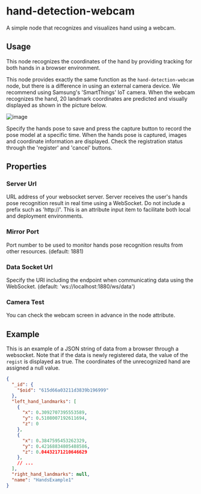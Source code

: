 # hand-detection-webcam

A simple node that recognizes and visualizes hand using a webcam.

## Usage

This node recognizes the coordinates of the hand by providing tracking for both hands in a browser environment.

This node provides exactly the same function as the `hand-detection-webcam` node, but there is a difference in using an external camera device. We recommend using Samsung's 'SmartThings' IoT camera. When the webcam recognizes the hand, 20 landmark coordinates are predicted and visually displayed as shown in the picture below.

![image](https://user-images.githubusercontent.com/30489264/136223035-decf4060-8a0d-4fb3-9fa7-8cffd1c2491e.png)

Specify the hands pose to save and press the capture button to record the pose model at a specific time. When the hands pose is captured, images and coordinate information are displayed. Check the registration status through the 'register' and 'cancel' buttons.

## Properties

### Server Url

URL address of your websocket server. Server receives the user's hands pose recognition result in real time using a WebSocket. Do not include a prefix such as 'http://'. This is an attribute input item to facilitate both local and deployment environments.

### Mirror Port

Port number to be used to monitor hands pose recognition results from other resources. (default: 1881)

### Data Socket Url

Specify the URI including the endpoint when communicating data using the WebSocket. (default: 'ws://localhost:1880/ws/data')

### Camera Test

You can check the webcam screen in advance in the node attribute.

## Example

This is an example of a JSON string of data from a browser through a websocket. Note that if the data is newly registered data, the value of the `regist` is displayed as true. The coordinates of the unrecognized hand are assigned a null value.

```json
{
  "_id": {
    "$oid": "615d66a03211d3839b196999"
  },
  "left_hand_landmarks": [
    {
      "x": 0.3092707395553589,
      "y": 0.5108007192611694,
      "z": 0
    },
    {
      "x": 0.3847595453262329,
      "y": 0.42168834805488586,
      "z": 0.04432171210646629
    },
    // ...
  ],
  "right_hand_landmarks": null,
  "name": "HandsExample1"
}
```